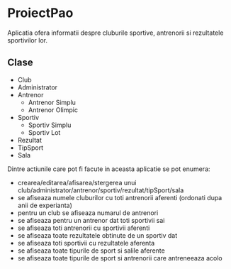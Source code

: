 # ProiectPao
Aplicatia ofera informatii despre cluburile sportive, antrenorii si rezultatele sportivilor lor.

## Clase
  - Club
  - Administrator
  - Antrenor
    - Antrenor Simplu
    - Antrenor Olimpic
  - Sportiv
    - Sportiv Simplu
    - Sportiv Lot
  - Rezultat
  - TipSport
  - Sala

Dintre actiunile care pot fi facute in aceasta aplicatie se pot enumera:
- crearea/editarea/afisarea/stergerea unui club/administrator/antrenor/sportiv/rezultat/tipSport/sala
- se afiseaza numele cluburilor cu toti antrenorii aferenti (ordonati dupa anii de experianta)
- pentru un club se afiseaza numarul de antrenori
- se afiseaza pentru un antrenor dat toti sportivii sai
- se afiseaza toti antrenorii cu sportivii aferenti
- se afiseaza toate rezultatele obtinute de un sportiv dat
- se afiseaza toti sportivii cu rezultatele aferenta
- se afiseaza toate tipurile de sport si salile aferente
- se afiseaza toate tipurile de sport si antrenorii care antreneeaza acolo

